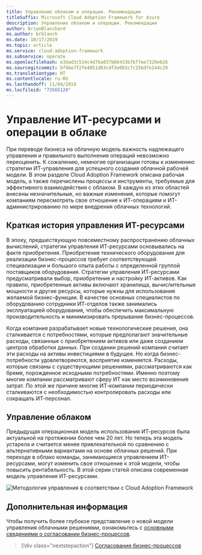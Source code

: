 ```yaml
---
title: Управление облаком и операции. Рекомендации
titleSuffix: Microsoft Cloud Adoption Framework for Azure
description: Управление облаком и операции. Рекомендации
author: BrianBlanchard
ms.author: brblanch
ms.date: 10/17/2019
ms.topic: article
ms.service: cloud-adoption-framework
ms.subservice: operate
ms.openlocfilehash: e3dad3c514c4d76a857b6b433b7bf7ee7320e626
ms.sourcegitcommit: bf9be7f2fe4851d83cdf3e083c7c25bd7e144c20
ms.translationtype: HT
ms.contentlocale: ru-RU
ms.lasthandoff: 11/04/2019
ms.locfileid: "73565120"
---
```

# <a name="it-management-and-operations-in-the-cloud"></a>Управление ИТ-ресурсами и операции в облаке

При переводе бизнеса на облачную модель важность надлежащего управления и правильного выполнения операций невозможно переоценить. К сожалению, немногие организации готовы к изменению стратегии ИТ-управления для успешного создания облачной рабочей модели. В этом разделе Cloud Adoption Framework описана рабочая модель, а также перечислены процессы и инструменты, требуемые для эффективного взаимодействия с облаком. В каждую из этих областей внесены незначительные, но важные изменения, которые помогут компаниям пересмотреть свое отношение к ИТ-операциям и ИТ-администрированию по мере внедрения облачных технологий.

## <a name="brief-history-of-it-management"></a>Краткая история управления ИТ-ресурсами

В эпоху, предшествующую повсеместному распространению облачных вычислений, стратегии управления ИТ-ресурсами основывались на факте приобретения. Приобретение технического оборудования для реализации бизнес-процессов требует соответствующей специализации и большого опыта работы с определенной группой поставщиков оборудования. Стратегии управления ИТ-ресурсами предусматривали выбор, приобретение и настройку ИТ-активов. Как правило, приобретенные активы включают хранилища, вычислительные мощности и другие ресурсы, которые нужны для использования желаемой бизнес-функции. В качестве основных специалистов по оборудованию сотрудники ИТ-отделов также занимались эксплуатацией оборудования, чтобы обеспечить максимальную производительность и минимизировать прерывание бизнес-процессов.

Когда компания разрабатывает новые технологические решения, она сталкивается с потребностями, которые предполагают значительные расходы, связанные с приобретением активов или даже созданием центров обработки данных. При создании решений компания считает эти расходы на активы инвестициями в будущее. Но когда бизнес-потребности удовлетворяются, восприятие изменяется. Расходы, которые связаны с существующими решениями, рассматриваются как бремя, порожденное исходными потребностями. Именно поэтому многие компании рассматривают сферу ИТ как место возникновения затрат. По этой же причине многие ИТ-компании периодически сталкиваются с необходимостью контролировать расходы или сокращать ИТ-персонал.

## <a name="cloud-management"></a>Управление облаком

Предыдущая операционная модель использования ИТ-ресурсов была актуальной на протяжении более чем 20 лет. Но теперь эта модель устарела и считается менее привлекательной по сравнению с альтернативными вариантами на основе облачных решений. При переходе в облако команды, занимающиеся управлением ИТ-ресурсами, могут изменить свое отношение к этой модели, чтобы повысить рентабельность. В этой серии статей описана современная модель управления ИТ-ресурсами.

![Методология управления в соответствии с Cloud Adoption Framework](../../_images/manage/caf-manage.png)

## <a name="next-steps"></a>Дополнительная информация

Чтобы получить более глубокое представление о новой модели управления облачными решениями, ознакомьтесь с [основными сведениями о согласовании бизнес-процессов](./business-alignment.md).

> [!div class="nextstepaction"]
> [Согласование бизнес-процессов](./business-alignment.md)
